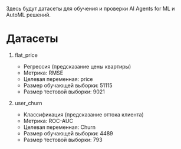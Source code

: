 Здесь будут датасеты для обучения и проверки AI Agents for ML и AutoML решений.

# Датасеты

1. flat_price
   - Регрессия (предсказание цены квартиры)
   - Метрика: RMSE
   - Целевая переменная: price
   - Размер обучающей выборки: 51115
   - Размер тестовой выборки: 9021

2. user_churn
   - Классификация (предсказание оттока клиента)
   - Метрика: ROC-AUC
   - Целевая переменная: Churn
   - Размер обучающей выборки: 4489
   - Размер тестовой выборки: 793